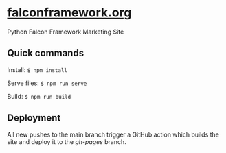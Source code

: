 # [falconframework.org](https://falconframework.org)

Python Falcon Framework Marketing Site

## Quick commands

Install: `$ npm install`

Serve files: `$ npm run serve`

Build: `$ npm run build`

## Deployment

All new pushes to the main branch trigger a GitHub action which builds the site and deploy it to the _gh-pages_ branch.
